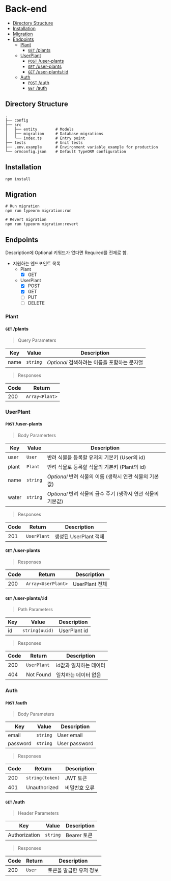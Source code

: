 # Back-end

- [Directory Structure](#directory-structure)
- [Installation](#installation)
- [Migration](#migration)
- [Endpoints](#endpoints)
  - [Plant](#plant)
    - [`GET` /plants](#get-plants)
  - [UserPlant](#userplant)
    - [`POST` /user-plants](#post-user-plants)
    - [`GET` /user-plants](#get-user-plants)
    - [`GET` /user-plants/:id](#get-user-plantsid)
  - [Auth](#auth)
    - [`POST` /auth](#post-auth)
    - [`GET` /auth](#get-auth)

## Directory Structure

```shell
.
├── config
├── src
│   ├── entity        # Models
│   ├── migration     # Database migrations
│   └── index.ts      # Entry point
├── tests             # Unit tests
├── .env.example      # Environment variable example for production
└── ormconfig.json    # Default TypeORM configuration
```

## Installation

```shell
npm install
```

## Migration

```shell
# Run migration
npm run typeorm migration:run

# Revert migration
npm run typeorm migration:revert
```

## Endpoints

Description에 Optional 키워드가 없다면 Required를 전제로 함.

- 지원하는 엔드포인트 목록
  - Plant
    - [x] GET
  - UserPlant
    - [x] POST
    - [x] GET
    - [ ] PUT
    - [ ] DELETE

### Plant

#### `GET` /plants

> Query Parameters

| Key  | Value    | Description                                  |
| ---- | -------- | -------------------------------------------- |
| name | `string` | _Optional_ 검색하려는 이름을 포함하는 문자열 |

> Responses

| Code | Return         |
| ---- | -------------- |
| 200  | `Array<Plant>` |

### UserPlant

#### `POST` /user-plants

> Body Paramerters

| Key   | Value    | Description                                                  |
| ----- | -------- | ------------------------------------------------------------ |
| user  | `User`   | 반려 식물을 등록할 유저의 기본키 (User의 id)                 |
| plant | `Plant`  | 반려 식물로 등록할 식물의 기본키 (Plant의 id)                |
| name  | `string` | _Optional_ 반려 식물의 이름 (생략시 연관 식물의 기본값)      |
| water | `string` | _Optional_ 반려 식물의 급수 주기 (생략시 연관 식물의 기본값) |

> Responses

| Code | Return      | Description           |
| ---- | ----------- | --------------------- |
| 201  | `UserPlant` | 생성된 UserPlant 객체 |

#### `GET` /user-plants

> Responses

| Code | Return             | Description    |
| ---- | ------------------ | -------------- |
| 200  | `Array<UserPlant>` | UserPlant 전체 |

#### `GET` /user-plants/:id

> Path Parameters

| Key | Value          | Description  |
| --- | -------------- | ------------ |
| id  | `string(uuid)` | UserPlant id |

> Responses

| Code | Return      | Description            |
| ---- | ----------- | ---------------------- |
| 200  | `UserPlant` | id값과 일치하는 데이터 |
| 404  | Not Found   | 일치하는 데이터 없음   |

### Auth

#### `POST` /auth

> Body Parameters

| Key      | Value    | Description   |
| -------- | -------- | ------------- |
| email    | `string` | User email    |
| password | `string` | User password |

> Responses

| Code | Return          | Description   |
| ---- | --------------- | ------------- |
| 200  | `string(token)` | JWT 토큰      |
| 401  | Unauthorized    | 비밀번호 오류 |

#### `GET` /auth

> Header Parameters

| Key           | Value    | Description |
| ------------- | -------- | ----------- |
| Authorization | `string` | Bearer 토큰 |

> Responses

| Code | Return | Description             |
| ---- | ------ | ----------------------- |
| 200  | `User` | 토큰을 발급한 유저 정보 |

